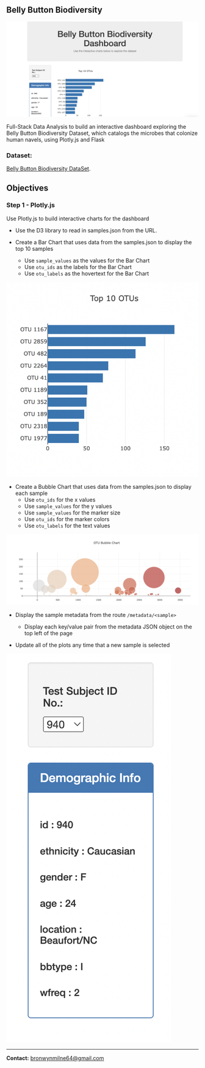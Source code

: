 ## Belly Button Biodiversity 

![](images/screen_view.png)

Full-Stack Data Analysis to build an interactive dashboard exploring the Belly Button Biodiversity Dataset, which catalogs the microbes that colonize human navels, using Plotly.js and Flask

### Dataset:

 [Belly Button Biodiversity DataSet](http://robdunnlab.com/projects/belly-button-biodiversity/).

## Objectives

### Step 1 - Plotly.js

Use Plotly.js to build interactive charts for the dashboard

* Use the D3 library to read in samples.json from the URL. 

* Create a Bar Chart that uses data from the samples.json to display the top 10 samples
    * Use `sample_values` as the values for the Bar Chart
    * Use `otu_ids` as the labels for the Bar Chart
    * Use `otu_labels` as the hovertext for the Bar Chart

![](images/bar_chart.png)

* Create a Bubble Chart that uses data from the samples.json to display each sample
    * Use `otu_ids` for the x values
    * Use `sample_values` for the y values
    * Use `sample_values` for the marker size
    * Use `otu_ids` for the marker colors
    * Use `otu_labels` for the text values

![](images/bubble_chart.png)

* Display the sample metadata from the route `/metadata/<sample>`
    * Display each key/value pair from the metadata JSON object on the top left of the page

* Update all of the plots any time that a new sample is selected

![](images/demographics.png)

---------------------------------------------------

<b>Contact:</b> bronwynmilne64@gmail.com
